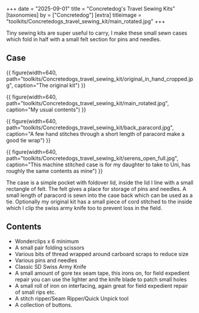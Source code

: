 +++
date = "2025-09-01"
title = "Concretedog's Travel Sewing Kits"
[taxonomies]
by = ["Concretedog"]
[extra]
titleimage = "toolkits/Concretedogs_travel_sewing_kit/main_rotated.jpg"
+++

Tiny sewing kits are super useful to carry, I make these small sewn cases which fold in half with a small felt section for pins and needles.

## Case

{{ figure(width=640, path="toolkits/Concretedogs_travel_sewing_kit/original_in_hand_cropped.jpg", caption="The original kit") }}

{{ figure(width=640, path="toolkits/Concretedogs_travel_sewing_kit/main_rotated.jpg", caption="My usual contents") }}


{{ figure(width=640, path="toolkits/Concretedogs_travel_sewing_kit/back_paracord.jpg", caption="A few hand stitches through a short length of paracord make a good tie wrap") }}


{{ figure(width=640, path="toolkits/Concretedogs_travel_sewing_kit/serens_open_full.jpg", caption="This machine stitched case is for my daughter to take to Uni, has roughly the same contents as mine") }}


The case is a simple pocket with foldover lid, inside the lid I line with a small rectangle of felt.
The felt gives a place for storage of pins and needles.
A small length of paracord is sewn into the case back which can be used as a tie.
Optionally my original kit has a small piece of cord stitched to the inside which I clip the swiss army knife too to prevent loss in the field.

## Contents


- Wonderclips x 6 minimum
- A small pair folding scissors
- Various bits of thread wrapped around carboard scraps to reduce size
- Various pins and needles
- Classic SD Swiss Army Knife
- A small amount of gore tex seam tape, this irons on, for field expedient repair you can use the lighter and the knife blade to patch small holes
- A small roll of iron on interfacing, again great for field expedient repair of small rips etc.
- A stitch ripper/Seam Ripper/Quick Unpick tool
- A collection of buttons.
